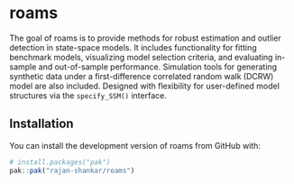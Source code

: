 
<!-- README.md is generated from README.Rmd. Please edit that file -->

# roams

<!-- badges: start -->

<!-- badges: end -->

The goal of roams is to provide methods for robust estimation and
outlier detection in state-space models. It includes functionality for
fitting benchmark models, visualizing model selection criteria, and
evaluating in-sample and out-of-sample performance. Simulation tools for
generating synthetic data under a first-difference correlated random
walk (DCRW) model are also included. Designed with flexibility for
user-defined model structures via the `specify_SSM()` interface.

## Installation

You can install the development version of roams from GitHub with:

``` r
# install.packages("pak")
pak::pak("rajan-shankar/roams")
```
